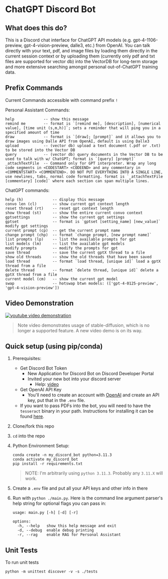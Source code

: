 # ChatGPT Discord Bot 

## What does this do?
This is a Discord chat interface for ChatGPT API models (e.g. gpt-4-1106-preview, gpt-4-vision-preview, dalle3, etc.) from OpenAI. 
You can talk directly with your text, pdf, and image files by loading them directly in the current session context or by uploading them 
(currently only pdf and txt files are supported for vector db) into the VectorDB for long-term storage and more extensive searching 
amongst personal out-of-ChatGPT training data.

## Prefix Commands
Current Commands accessible with command prefix `!`

Personal Assistant Commands:
```
help             -- show this message
remind me        -- format is `[remind me], [description], [numerical value], [time unit (s,m,h)]`; sets a reminder that will ping you in a specified amount of time
draw             -- format is `[draw]; [prompt]` and it allows you to draw images using Dalle API from OpenAI, default is using Dalle3
upload           -- (vector db) upload a text document (.pdf or .txt) to be stored into the Vector DB
query            -- (vector db) query documents in the Vector DB to be used to talk with w/ ChatGPT; format is `[query] [prompt]`
_attachTextFile  -- Command only for GPT interpreter. Wrap any long code segments in <CODESTART> <CODEEND> and any commentary in <COMMENTSTART> <COMMENTEND>. DO NOT PUT EVERYTHING INTO A SINGLE LINE, use newlines, tabs, normal code formatting. format is `_attachTextFile [commentary] [code]` where each section can span multiple lines.
```

ChatGPT commands:
```
help (h)             -- display this message
convo len (cl)       -- show current gpt context length
reset thread (rt)    -- reset gpt context length
show thread (st)     -- show the entire current convo context
gptsettings          -- show the current gpt settings
gptset               -- format is `gptset [setting_name] [new_value]` modify gpt settings
current prompt (cp)  -- get the current prompt name
change prompt (chp)  -- format `change prompt, [new prompt name]`
list prompts (lp)    -- list the available prompts for gpt
list models (lm)     -- list the available gpt models
modify prompts       -- modify the prompts for gpt
save thread          -- save the current gptX thread to a file
show old threads     -- show the old threads that have been saved
load thread          -- format `load thread, [unique id]` load a gptX thread from a file
delete thread        -- format `delete thread, [unique id]` delete a gptX thread from a file
current model (cm)   -- show the current gpt model
swap                 -- hotswap btwn models: (['gpt-4-0125-preview', 'gpt-4-vision-preview'])
```

## Video Demonstration
[![youtube video demonstration](https://img.youtube.com/vi/KFOIwvz3dY4/0.jpg)](https://www.youtube.com/watch?v=KFOIwvz3dY4)
> Note video demonstrates usage of stable-diffusion, which is no longer a supported feature. A new video demo is on its way.

## Quick setup (using pip/conda)
1. Prerequisites:
    - Get Discord Bot Token
      - New Application for Discord Bot on Discord Developer Portal
      - Invited your new bot into your discord server
        - Help: [video](https://www.youtube.com/watch?v=hoDLj0IzZMU) 
    - Get OpenAI API Key
      - You'll need to create an account with [OpenAI](https://openai.com/) and create an API key, put that in the `.env` file.
    - If you want to pass PDFs into the bot, you will need to have the `tesseract` binary
    in your path. Instructions for installing it can be found [here](https://github.com/tesseract-ocr/tesseract?tab=readme-ov-file#installing-tesseract).

2. Clone/fork this repo
3. `cd` into the repo
4. Python Environment Setup:
    ```
    conda create -n my_discord_bot python=3.11.3
    conda activate my_discord_bot
    pip install -r requirements.txt
    ```
    > NOTE: I'm arbitrarily using `python 3.11.3`. Probably any `3.11.X` will work. 
5. Create a `.env` file and put all your API keys and other info in there
6. Run with `python ./main.py`. Here is the command line argument parser's help string for optional flags you can pass in:
    ```
    usage: main.py [-h] [-d] [-r]

    options:
      -h, --help   show this help message and exit
      -d, --debug  enable debug printing
      -r, --rag    enable RAG for Personal Assistant
    ```

## Unit Tests

To run unit tests
```
python -m unittest discover -v -s ./tests
```